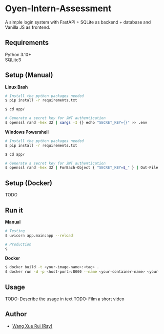 # Oyen-Intern-Assessment
A simple login system with FastAPI + SQLite as backend + database and Vanilla JS as frontend.

## Requirements
Python 3.10+
<br>
SQLite3


## Setup (Manual)

**Linux Bash**
```bash
# Install the python packages needed
$ pip install -r requirements.txt

$ cd app/

# Generate a secret key for JWT authentication
$ openssl rand -hex 32 | xargs -I {} echo "SECRET_KEY={}" >> .env
```

**Windows Powershell**
```bash
# Install the python packages needed
$ pip install -r requirements.txt

$ cd app/

# Generate a secret key for JWT authentication
$ openssl rand -hex 32 | ForEach-Object { "SECRET_KEY=$_" } | Out-File -Append -Encoding utf8 -FilePath .env
```


## Setup (Docker)
TODO


## Run it

**Manual**
```bash
# Testing
$ uvicorn app.main:app --reload

# Production
$ 
```

**Docker**
```bash
$ docker build -t <your-image-name>:<tag> .
$ docker run -d -p <host-port>:8000 --name <your-container-name> <your-image-name>
```


## Usage
TODO: Describe the usage in text
TODO: Film a short video


## Author
- [Wang Xue Rui (Ray)](https://github.com/wangxuerui2003)